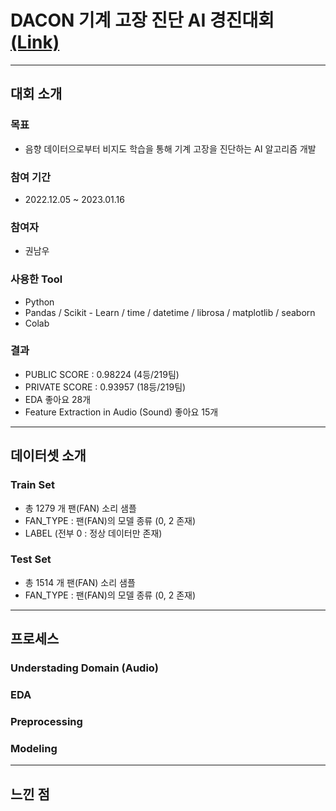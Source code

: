 # DACON 기계 고장 진단 AI 경진대회 [(Link)](https://dacon.io/competitions/official/236036/overview/description)

---

## 대회 소개

### 목표

* 음향 데이터으로부터 비지도 학습을 통해 기계 고장을 진단하는 AI 알고리즘 개발

### 참여 기간

* 2022.12.05 ~ 2023.01.16

### 참여자

* 권남우

### 사용한 Tool
* Python
* Pandas / Scikit - Learn / time / datetime / librosa / matplotlib / seaborn
* Colab


### 결과

* PUBLIC SCORE : 0.98224 (4등/219팀)
* PRIVATE SCORE : 0.93957 (18등/219팀)
* EDA 좋아요 28개
* Feature Extraction in Audio (Sound) 좋아요 15개

---

## 데이터셋 소개

### Train Set
* 총 1279 개 팬(FAN) 소리 샘플
* FAN_TYPE : 팬(FAN)의 모델 종류 (0, 2 존재)
* LABEL (전부 0 : 정상 데이터만 존재)

### Test Set
* 총 1514 개 팬(FAN) 소리 샘플
* FAN_TYPE : 팬(FAN)의 모델 종류 (0, 2 존재)

---

## 프로세스

### Understading Domain (Audio)

### EDA

### Preprocessing

### Modeling

---

## 느낀 점

